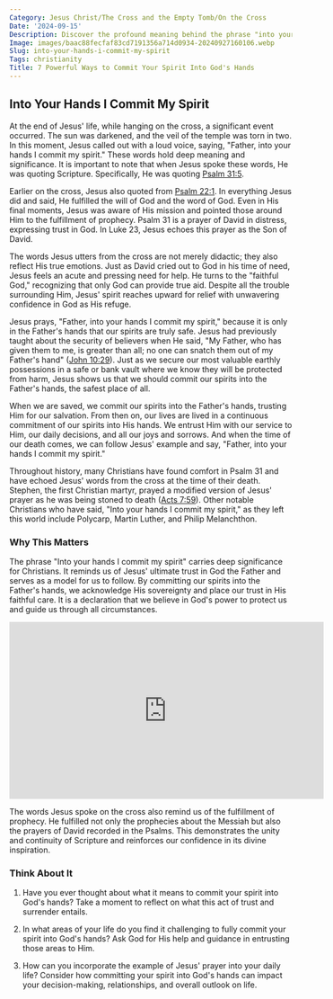 ```yaml
---
Category: Jesus Christ/The Cross and the Empty Tomb/On the Cross
Date: '2024-09-15'
Description: Discover the profound meaning behind the phrase "into your hands I commit my spirit" in this insightful article that explores faith, trust, and surrender.
Image: images/baac88fecfaf83cd7191356a714d0934-20240927160106.webp
Slug: into-your-hands-i-commit-my-spirit
Tags: christianity
Title: 7 Powerful Ways to Commit Your Spirit Into God's Hands
---
```


## Into Your Hands I Commit My Spirit

At the end of Jesus' life, while hanging on the cross, a significant event occurred. The sun was darkened, and the veil of the temple was torn in two. In this moment, Jesus called out with a loud voice, saying, "Father, into your hands I commit my spirit." These words hold deep meaning and significance. It is important to note that when Jesus spoke these words, He was quoting Scripture. Specifically, He was quoting [Psalm 31:5](https://www.bibleref.com/Psalm/31/Psalm-31-5.html).

Earlier on the cross, Jesus also quoted from [Psalm 22:1](https://www.bibleref.com/Psalm/22/Psalm-22-1.html). In everything Jesus did and said, He fulfilled the will of God and the word of God. Even in His final moments, Jesus was aware of His mission and pointed those around Him to the fulfillment of prophecy. Psalm 31 is a prayer of David in distress, expressing trust in God. In Luke 23, Jesus echoes this prayer as the Son of David.

The words Jesus utters from the cross are not merely didactic; they also reflect His true emotions. Just as David cried out to God in his time of need, Jesus feels an acute and pressing need for help. He turns to the "faithful God," recognizing that only God can provide true aid. Despite all the trouble surrounding Him, Jesus' spirit reaches upward for relief with unwavering confidence in God as His refuge.

Jesus prays, "Father, into your hands I commit my spirit," because it is only in the Father's hands that our spirits are truly safe. Jesus had previously taught about the security of believers when He said, "My Father, who has given them to me, is greater than all; no one can snatch them out of my Father's hand" ([John 10:29](https://www.bibleref.com/John/10/John-10-29.html)). Just as we secure our most valuable earthly possessions in a safe or bank vault where we know they will be protected from harm, Jesus shows us that we should commit our spirits into the Father's hands, the safest place of all.

When we are saved, we commit our spirits into the Father's hands, trusting Him for our salvation. From then on, our lives are lived in a continuous commitment of our spirits into His hands. We entrust Him with our service to Him, our daily decisions, and all our joys and sorrows. And when the time of our death comes, we can follow Jesus' example and say, "Father, into your hands I commit my spirit."

Throughout history, many Christians have found comfort in Psalm 31 and have echoed Jesus' words from the cross at the time of their death. Stephen, the first Christian martyr, prayed a modified version of Jesus' prayer as he was being stoned to death ([Acts 7:59](https://www.bibleref.com/Acts/7/Acts-7-59.html)). Other notable Christians who have said, "Into your hands I commit my spirit," as they left this world include Polycarp, Martin Luther, and Philip Melanchthon.

### Why This Matters

The phrase "Into your hands I commit my spirit" carries deep significance for Christians. It reminds us of Jesus' ultimate trust in God the Father and serves as a model for us to follow. By committing our spirits into the Father's hands, we acknowledge His sovereignty and place our trust in His faithful care. It is a declaration that we believe in God's power to protect us and guide us through all circumstances.


<iframe width="560" height="315" src="https://www.youtube.com/embed/84I3aIQZ0Ew" frameborder="0" allow="autoplay; encrypted-media" allowfullscreen></iframe>


The words Jesus spoke on the cross also remind us of the fulfillment of prophecy. He fulfilled not only the prophecies about the Messiah but also the prayers of David recorded in the Psalms. This demonstrates the unity and continuity of Scripture and reinforces our confidence in its divine inspiration.

### Think About It

1. Have you ever thought about what it means to commit your spirit into God's hands? Take a moment to reflect on what this act of trust and surrender entails.

2. In what areas of your life do you find it challenging to fully commit your spirit into God's hands? Ask God for His help and guidance in entrusting those areas to Him.

3. How can you incorporate the example of Jesus' prayer into your daily life? Consider how committing your spirit into God's hands can impact your decision-making, relationships, and overall outlook on life.